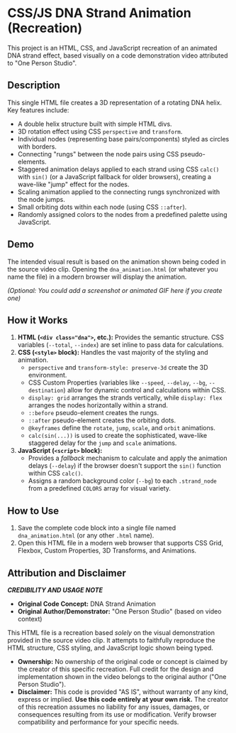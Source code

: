 # CSS/JS DNA Strand Animation (Recreation)

This project is an HTML, CSS, and JavaScript recreation of an animated DNA strand effect, based visually on a code demonstration video attributed to "One Person Studio".

## Description

This single HTML file creates a 3D representation of a rotating DNA helix. Key features include:

*   A double helix structure built with simple HTML divs.
*   3D rotation effect using CSS `perspective` and `transform`.
*   Individual nodes (representing base pairs/components) styled as circles with borders.
*   Connecting "rungs" between the node pairs using CSS pseudo-elements.
*   Staggered animation delays applied to each strand using CSS `calc()` with `sin()` (or a JavaScript fallback for older browsers), creating a wave-like "jump" effect for the nodes.
*   Scaling animation applied to the connecting rungs synchronized with the node jumps.
*   Small orbiting dots within each node (using CSS `::after`).
*   Randomly assigned colors to the nodes from a predefined palette using JavaScript.

## Demo

The intended visual result is based on the animation shown being coded in the source video clip. Opening the `dna_animation.html` (or whatever you name the file) in a modern browser will display the animation.

*(Optional: You could add a screenshot or animated GIF here if you create one)*

## How it Works

1.  **HTML (`<div class="dna">`, etc.):** Provides the semantic structure. CSS variables (`--total`, `--index`) are set inline to pass data for calculations.
2.  **CSS (`<style>` block):** Handles the vast majority of the styling and animation.
    *   `perspective` and `transform-style: preserve-3d` create the 3D environment.
    *   CSS Custom Properties (variables like `--speed`, `--delay`, `--bg`, `--destination`) allow for dynamic control and calculations within CSS.
    *   `display: grid` arranges the strands vertically, while `display: flex` arranges the nodes horizontally within a strand.
    *   `::before` pseudo-element creates the rungs.
    *   `::after` pseudo-element creates the orbiting dots.
    *   `@keyframes` define the `rotate`, `jump`, `scale`, and `orbit` animations.
    *   `calc(sin(...))` is used to create the sophisticated, wave-like staggered delay for the `jump` and `scale` animations.
3.  **JavaScript (`<script>` block):**
    *   Provides a *fallback* mechanism to calculate and apply the animation delays (`--delay`) if the browser doesn't support the `sin()` function within CSS `calc()`.
    *   Assigns a random background color (`--bg`) to each `.strand_node` from a predefined `COLORS` array for visual variety.

## How to Use

1.  Save the complete code block into a single file named `dna_animation.html` (or any other `.html` name).
2.  Open this HTML file in a modern web browser that supports CSS Grid, Flexbox, Custom Properties, 3D Transforms, and Animations.

## Attribution and Disclaimer

***CREDIBILITY AND USAGE NOTE***

*   **Original Code Concept:** DNA Strand Animation
*   **Original Author/Demonstrator:** "One Person Studio" (based on video context)

This HTML file is a recreation based *solely* on the visual demonstration provided in the source video clip. It attempts to faithfully reproduce the HTML structure, CSS styling, and JavaScript logic shown being typed.

*   **Ownership:** No ownership of the original code or concept is claimed by the creator of this specific recreation. Full credit for the design and implementation shown in the video belongs to the original author ("One Person Studio").
*   **Disclaimer:** This code is provided "AS IS", without warranty of any kind, express or implied. **Use this code entirely at your own risk.** The creator of this recreation assumes no liability for any issues, damages, or consequences resulting from its use or modification. Verify browser compatibility and performance for your specific needs.
